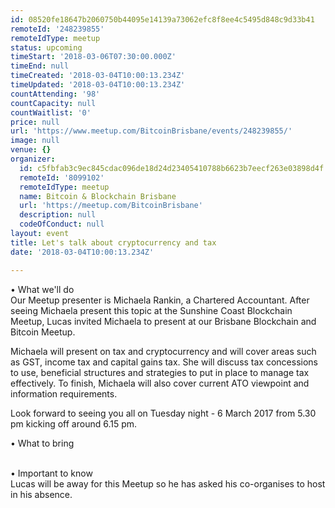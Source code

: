 ```yaml
---
id: 08520fe18647b2060750b44095e14139a73062efc8f8ee4c5495d848c9d33b41
remoteId: '248239855'
remoteIdType: meetup
status: upcoming
timeStart: '2018-03-06T07:30:00.000Z'
timeEnd: null
timeCreated: '2018-03-04T10:00:13.234Z'
timeUpdated: '2018-03-04T10:00:13.234Z'
countAttending: '98'
countCapacity: null
countWaitlist: '0'
price: null
url: 'https://www.meetup.com/BitcoinBrisbane/events/248239855/'
image: null
venue: {}
organizer:
  id: c5fbfab3c9ec845cdac096de18d24d23405410788b6623b7eecf263e03898d4f
  remoteId: '8099102'
  remoteIdType: meetup
  name: Bitcoin & Blockchain Brisbane
  url: 'https://meetup.com/BitcoinBrisbane'
  description: null
  codeOfConduct: null
layout: event
title: Let's talk about cryptocurrency and tax
date: '2018-03-04T10:00:13.234Z'

---
```

<p>• What we'll do<br/>Our Meetup presenter is Michaela Rankin, a Chartered Accountant. After seeing Michaela present this topic at the Sunshine Coast Blockchain Meetup, Lucas invited Michaela to present at our Brisbane Blockchain and Bitcoin Meetup.</p> <p>Michaela will present on tax and cryptocurrency and will cover areas such as GST, income tax and capital gains tax. She will discuss tax concessions to use, beneficial structures and strategies to put in place to manage tax effectively. To finish, Michaela will also cover current ATO viewpoint and information requirements.</p> <p>Look forward to seeing you all on Tuesday night - 6 March 2017 from 5.30 pm kicking off around 6.15 pm.</p> <p>• What to bring</p> <p><br/>• Important to know<br/>Lucas will be away for this Meetup so he has asked his co-organises to host in his absence.</p>
